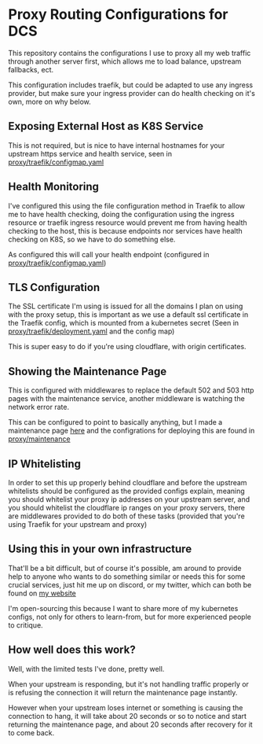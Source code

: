 # Proxy Routing Configurations for DCS

This repository contains the configurations I use to proxy all my web traffic through another server first, which allows me to load balance, upstream fallbacks, ect.

This configuration includes traefik, but could be adapted to use any ingress provider, but make sure your ingress provider can do health checking on it's own, more on why below.

## Exposing External Host as K8S Service

This is not required, but is nice to have internal hostnames for your upstream https service and health service, seen in [proxy/traefik/configmap.yaml](https://github.com/dustinrouillard/upstream-fallback-k8s/tree/master/proxy/traefik/configmap.yaml)

## Health Monitoring

I've configured this using the file configuration method in Traefik to allow me to have health checking, doing the configuration using the ingress resource or traefik ingress resource would prevent me from having health checking to the host, this is because endpoints nor services have health checking on K8S, so we have to do something else.

As configured this will call your health endpoint (configured in [proxy/traefik/configmap.yaml](https://github.com/dustinrouillard/upstream-fallback-k8s/tree/master/proxy/traefik/configmap.yaml))

## TLS Configuration

The SSL certificate I'm using is issued for all the domains I plan on using with the proxy setup, this is important as we use a default ssl certificate in the Traefik config, which is mounted from a kubernetes secret (Seen in [proxy/traefik/deployment.yaml](https://github.com/dustinrouillard/upstream-fallback-k8s/tree/master/proxy/traefik/deployment.yaml) and the config map)

This is super easy to do if you're using cloudflare, with origin certificates.

## Showing the Maintenance Page

This is configured with middlewares to replace the default 502 and 503 http pages with the maintenance service, another middleware is watching the network error rate.

This can be configured to point to basically anything, but I made a maintenance page [here](https://github.com/dustinrouillard/dcs-maintenance-app) and the configrations for deploying this are found in [proxy/maintenance](https://github.com/dustinrouillard/upstream-fallback-k8s/tree/master/proxy/maintenance)

## IP Whitelisting

In order to set this up properly behind cloudflare and before the upstream whitelists should be configured as the provided configs explain, meaning you should whitelist your proxy ip addresses on your upstream server, and you should whitelist the cloudflare ip ranges on your proxy servers, there are middlewares provided to do both of these tasks (provided that you're using Traefik for your upstream and proxy)

## Using this in your own infrastructure

That'll be a bit difficult, but of course it's possible, am around to provide help to anyone who wants to do something similar or needs this for some crucial services, just hit me up on discord, or my twitter, which can both be found on [my website](https://dstn.to)

I'm open-sourcing this because I want to share more of my kubernetes configs, not only for others to learn-from, but for more experienced people to critique.

## How well does this work?

Well, with the limited tests I've done, pretty well.

When your upstream is responding, but it's not handling traffic properly or is refusing the connection it will return the maintenance page instantly.

However when your upstream loses internet or something is causing the connection to hang, it will take about 20 seconds or so to notice and start returning the maintenance page, and about 20 seconds after recovery for it to come back.
